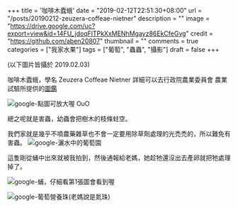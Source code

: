 +++
title = '咖啡木蠹蛾'
date = "2019-02-12T22:51:30+08:00"
url = "/posts/20190212-zeuzera-coffeae-nietner"
description = ""
image = "https://drive.google.com/uc?export=view&id=14FU_jdoqFlTPkXxMENhMgayz86EkCfeGvg"
credit = "https://github.com/aben20807"
thumbnail = ""
comments = true
categories = ["我家水果"]
tags = ["葡萄", "蟲蟲", "攝影"]
draft = false
+++

(以下圖片皆攝於 2019.02.03)

咖啡木蠹蛾，學名 Zeuzera Coffeae Nietner
詳細可以去行政院農業委員會 農業試驗所提供的[圖鑑](http://web.tari.gov.tw/techcd/%E6%9E%9C%E6%A8%B9/%E5%B8%B8%E7%B6%A0%E6%9E%9C%E6%A8%B9/%E6%A5%8A%E6%A1%83/%E8%9F%B2%E5%AE%B3/%E6%A5%8A%E6%A1%83-%E5%92%96%E5%95%A1%E6%9C%A8%E8%A0%B9%E8%9B%BE.htm)
<!--more-->
![google-點圖可放大喔 OuO](https://drive.google.com/open?id=14FU_jdoqFlTPkXxMENhMgayz86EkCfeGvg)

總之呢就是害蟲，幼蟲會把樹木的枝條蛀空。

我們家就是幾乎不噴農藥雜草也不會一定要用除草劑處理的光禿禿的，所以難免有害蟲。
![google-灑水中的葡萄園](https://drive.google.com/open?id=1W2XiqPRhfVaMGkPwO_wRMIiIO_o1tdZH3g)

這隻剛從蛹中出來就被我拍到，然後通報給老媽，她趁牠還沒出去產卵就把牠處理掉了。

![google-蛹，仔細看第1張圖會看到喔](https://drive.google.com/open?id=1hssv_igXB1P3KEfEcCT5o2lbT64TF8JcbA)

![google-葡萄營養珠(老媽說是氮珠)](https://drive.google.com/open?id=1GzQL4C-PyzQEkUnv7T2InNbzfUyjR2qZRg)

